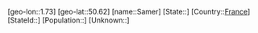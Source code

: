 ﻿---
location: [50.62,1.73]
type: City
tags:
- geo/City


SpocWebEntityId: 33907
isDeleted: false
confidential: public

---
[geo-lon::1.73]
[geo-lat::50.62]
[name::Samer]
[State::]
[Country::[France](geo/Continent/Europe/France.md)]
[StateId::]
[Population::]
[Unknown::]

